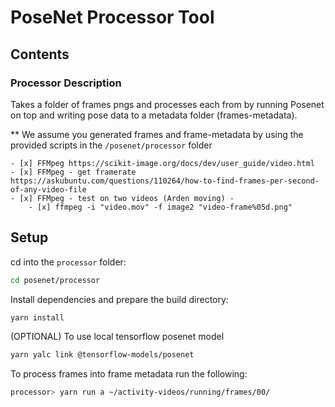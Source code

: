 

# PoseNet Processor Tool

## Contents

### Processor Description

Takes a folder of frames pngs and processes each from by running Posenet on top and writing pose data to a metadata folder (frames-metadata).


** We assume you generated frames and frame-metadata by using the provided scripts in the ```/posenet/processor``` folder

    - [x] FFMpeg https://scikit-image.org/docs/dev/user_guide/video.html
    - [x] FFMpeg - get framerate https://askubuntu.com/questions/110264/how-to-find-frames-per-second-of-any-video-file
    - [x] FFMpeg - test on two videos (Arden moving) -
        - [x] ffmpeg -i "video.mov" -f image2 "video-frame%05d.png"

## Setup

cd into the ```processor``` folder:

```sh
cd posenet/processor
```

Install dependencies and prepare the build directory:

```sh
yarn install
```

(OPTIONAL) To use local tensorflow posenet model

```sh
yarn yalc link @tensorflow-models/posenet
```

To process frames into frame metadata run the following:

```sh
processor> yarn run a ~/activity-videos/running/frames/00/
```

